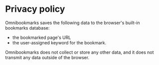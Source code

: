 # Privacy policy

Omnibookmarks saves the following data to the browser's built-in bookmarks database:

- the bookmarked page's URL
- the user-assigned keyword for the bookmark.

Omnibookmarks does not collect or store any other data, and it does not transmit any data outside of the browser.
